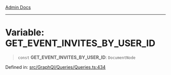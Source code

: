 [Admin Docs](/)

***

# Variable: GET\_EVENT\_INVITES\_BY\_USER\_ID

> `const` **GET\_EVENT\_INVITES\_BY\_USER\_ID**: `DocumentNode`

Defined in: [src/GraphQl/Queries/Queries.ts:434](https://github.com/PalisadoesFoundation/talawa-admin/blob/main/src/GraphQl/Queries/Queries.ts#L434)
